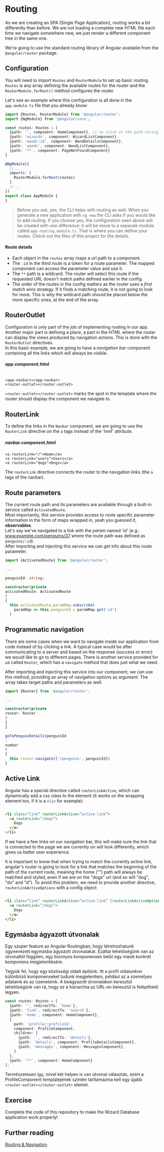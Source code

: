 # Routing

As we are creating an SPA (Single Page Application), routing works a bit differently than before. We are not loading a
complete new HTML file each time we navigate somewhere new, we just render a different component tree in the same one.

We're going to use the standard routing library of Angular available from the `@angular/router` package.

## Configuration

You will need to import `Routes` and `RouterModule` to set up basic routing.  
`Routes` is any array defining the available routes for the router and the `RouterModule.forRoot()` method configures
the router.

Let's see an example where this configuration is all done in the `app.module.ts` file that you already know:

```typescript
import {Routes, RouterModule} from '@angular/router';
import {NgModule} from '@angular/core';

const routes: Routes = [
  {path: '', component: HomeComponent}, // no slash in the path string, as the base "/" is defined in the index.html
  {path: 'wizards', component: WizardListComponent},
  {path: 'wand/:id', component: WandDetailsComponent},
  {path: 'wands', component: WandListComponent},
  {path: '**', component: PageNotFoundComponent}
]

@NgModule({
  //...
  imports: [
    RouterModule.forRoot(routes)
  ]
  //...
})
export class AppModule {
}
```

> Before you ask, yes, the CLI helps with routing as well. When you generate a new application with `ng new` the CLI asks if you would like to add routing. If you choose yes, the configuration seen above will be created with one difference: it will be move to a separate module called `app-routing.module.ts`. That is where you can define your routes. Check out the files of this project for the details.

#### Route details

- Each object in the `routes` array maps a url path to a component.
- The `:id` in the third route is a token for a route parameter. The mapped component can access the parameter value and
  use it.
- The `**` path is a wildcard. The router will select this route if the requested URL doesn't match paths defined
  earlier in the config.
- The order of the routes in the config matters as the router uses a _first match wins_ strategy. If it finds a matching
  route, it is not going to look for more. This is why the wildcard path should be placed below the more specific ones,
  at the end of the array.

## RouterOutlet

Configuration is only part of the job of implementing routing in our app. Another major part is defining a place, a part
in the HTML where the router can display the views produced by navigation actions. This is done with the `RouterOutlet`
directives.  
In this basic example, we are going to have a _navigation bar_ component containing all the links which will always be
visible.

##### app.component.html

```angular2html

<app-navbar></app-navbar>
<router-outlet></router-outlet>
``` 

`<router-outlet></router-outlet>` marks the spot in the template where the router should display the component we
navigate to.

## RouterLink

To define the links in the `Navbar` component, we are going to use the `RouterLink` directive on the `a` tags instead of
the 'href' attribute.

##### navbar.component.html

```angular2html
<a routerLink="/">Home</a>
<a routerLink="users">Users</a>
<a routerLink="dogs">Dogs</a>
```

The `routerLink` directive connects the router to the navigation links (the `a` tags of the navbar).

## Route parameters

The current route path and its parameters are available through a built-in service called `ActivatedRoute`.  
Most importantly, this service provides access to route specific parameter information in the form of maps wrapped in,
yeah you guessed it, __observables__.  
Let's say we've navigated to a link with the _param_ named 'id' (e.g.: www.example.com/penguins/37 where the route path
was defined as `penguins/:id`).  
After importing and injecting this service we can get info about this route parameter.

```typescript
import {ActivatedRoute} from '@angular/router';

...

penguinId: string;

constructor(private
activatedRoute: ActivatedRoute
)
{
  this.activatedRoute.paramMap.subscribe(
    paramMap => this.penguinId = paramMap.get('id')
  )
```

## Programmatic navigation

There are some cases when we want to navigate inside our application from code instead of by clicking a link. A typical
case would be after communicating to a server and based on the response (success or error) we would like to go to
different pages. There is another service provided for us called `Router`, which has a `navigate`
method that does just what we need.

After importing and injecting this service into our component, we can use this method, providing an array of navigation
options as argument. The array takes target paths and parameters as well.

```typescript
import {Router} from '@angular/router';

...

constructor(private
router: Router
)
{
}

goToPenguinDetails(penguinId
:
number
)
{
  this.router.navigate(['/penguins', penguinId])
}
```

## Active Link

Angular has a special directive called `routerLinkActive`, which can dynamically add a css class to the element (it
works on the wrapping element too, if it is a `<li>` for example):

```html

<li class=”link” routerLinkActive=”active-link”>
  <a routerLink=”/dogs”>
    Dogs
  </a>
</li>
```

If we have a few links on our navigation bar, this will make sure the link that is connected to the page we are
currently on will look differently, which gives us better user experience.

It is important to know that when trying to match the currently active link, angular's router is going to look for a
link that matches the beginning of the path of the current route, meaning the home ("")
path will always be matched and styled, even if we are on the "dogs" url (and so will "dog", "do" and "d"). To avoid
this problem, we need to provide another directive, `routerLinkActiveOptions` with a config object:

```html

<li class=”link” routerLinkActive=”active-link” [routerLinkActiveOptions]=”{exact: true}”>
  <a routerLink=”/dogs”>
    Dogs
  </a>
</li>

```

[//]: # (TODO - Fordítani)

## Egymásba ágyazott útvonalak

Egy szuper feature az Angular Routingban, hogy létrehozhatunk úgynevezett egymásba ágyazott útvonalakat. Ezáltal
lehetőségünk van az útvonaltól függően, egy bizonyos komponensen belül egy másik konkrét komponens megjelenítésére.

Tegyük fel, hogy egy közösségi oldalt építünk. Itt a profil oldalunkon különböző komponenseket tudunk megjeleníteni,
például az a személyes adataink és az üzeneteink. A beágyazott útvonalakon keresztül lehetőségünk van rá, hogy ez a
hierarchia az URL-en keresztül is felépíthető legyen.

```typescript
const routes: Routes = [
  {path: '', redirectTo: 'home'},
  {path: 'find', redirectTo: 'search'},
  {path: 'home', component: HomeComponent},
  {
    path: 'profile/:profileId',
    component: ProfileComponent,
    children: [
      {path: '', redirectTo: 'details'},
      {path: 'details', component: ProfileDetailsComponent},
      {path: 'messages', component: MessagesComponent},
    ]
  },
  {path: '**', component: HomeComponent}
];
```

Természetesen így, mivel két helyen is van útvonal választás, ezért a ProfileComponent templatejének szintén
tartlamaznia kell egy újabb `<router-outlet></router-outlet>` elemet.

[//]: # (TODO - Feladatot átmásolni)

## Exercise

Complete the code of this repository to make the Wizard Database application work properly!

## Further reading

[Routing & Navigation](https://angular.io/guide/router)
